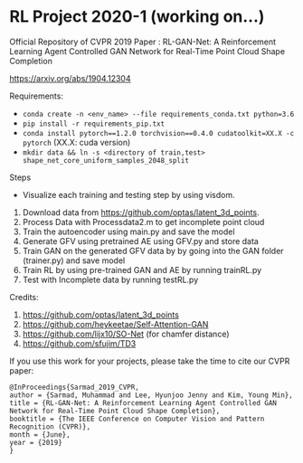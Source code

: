 # RL Project 2020-1 (working on...)
Official Repository of CVPR 2019 Paper : RL-GAN-Net: A Reinforcement Learning Agent Controlled GAN Network for Real-Time Point Cloud Shape Completion

https://arxiv.org/abs/1904.12304

Requirements:

- `conda create -n <env_name> --file requirements_conda.txt python=3.6`
- `pip install -r requirements_pip.txt`
- `conda install pytorch==1.2.0 torchvision==0.4.0 cudatoolkit=XX.X -c pytorch` (XX.X: cuda version)
-  `mkdir data && ln -s <directory of train,test> shape_net_core_uniform_samples_2048_split`

Steps
* Visualize each training and testing step by using visdom.

1. Download data from https://github.com/optas/latent_3d_points.
2. Process Data with Processdata2.m to get incomplete point cloud
3. Train the autoencoder using main.py and save the model
4. Generate GFV  using pretrained AE using GFV.py and store data
5. Train GAN on the generated GFV data by by going into the GAN folder (trainer.py) and save model
6. Train RL by using pre-trained GAN and AE by running trainRL.py
7. Test with Incomplete data by running testRL.py

Credits:

1. https://github.com/optas/latent_3d_points
2. https://github.com/heykeetae/Self-Attention-GAN
3. https://github.com/lijx10/SO-Net (for chamfer distance)
4. https://github.com/sfujim/TD3



If you use this work for your projects, please take the time to cite our CVPR paper:

```
@InProceedings{Sarmad_2019_CVPR,
author = {Sarmad, Muhammad and Lee, Hyunjoo Jenny and Kim, Young Min},
title = {RL-GAN-Net: A Reinforcement Learning Agent Controlled GAN Network for Real-Time Point Cloud Shape Completion},
booktitle = {The IEEE Conference on Computer Vision and Pattern Recognition (CVPR)},
month = {June},
year = {2019}
}
```

